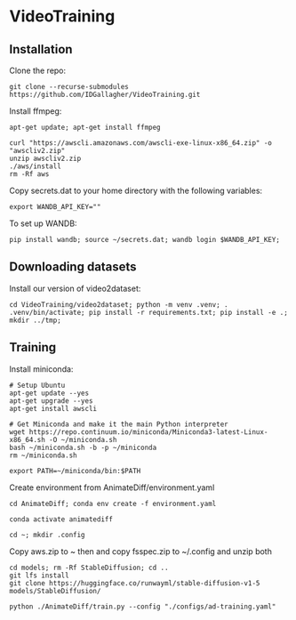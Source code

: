 # VideoTraining

## Installation


Clone the repo:
```
git clone --recurse-submodules https://github.com/IDGallagher/VideoTraining.git
```


Install ffmpeg:
```
apt-get update; apt-get install ffmpeg
```

```
curl "https://awscli.amazonaws.com/awscli-exe-linux-x86_64.zip" -o "awscliv2.zip"
unzip awscliv2.zip
./aws/install
rm -Rf aws
```


Copy secrets.dat to your home directory with the following variables:

```
export WANDB_API_KEY=""
```

To set up WANDB:
```
pip install wandb; source ~/secrets.dat; wandb login $WANDB_API_KEY;
```


## Downloading datasets

Install our version of video2dataset:
```
cd VideoTraining/video2dataset; python -m venv .venv; . .venv/bin/activate; pip install -r requirements.txt; pip install -e .; mkdir ../tmp;
```

## Training

Install miniconda:
```
# Setup Ubuntu
apt-get update --yes
apt-get upgrade --yes
apt-get install awscli

# Get Miniconda and make it the main Python interpreter
wget https://repo.continuum.io/miniconda/Miniconda3-latest-Linux-x86_64.sh -O ~/miniconda.sh
bash ~/miniconda.sh -b -p ~/miniconda 
rm ~/miniconda.sh

export PATH=~/miniconda/bin:$PATH
```

Create environment from AnimateDiff/environment.yaml
```
cd AnimateDiff; conda env create -f environment.yaml
```

```
conda activate animatediff
```

```
cd ~; mkdir .config
```
Copy aws.zip to ~ then and copy fsspec.zip to ~/.config and unzip both
```
cd models; rm -Rf StableDiffusion; cd ..
git lfs install
git clone https://huggingface.co/runwayml/stable-diffusion-v1-5 models/StableDiffusion/
```

```
python ./AnimateDiff/train.py --config "./configs/ad-training.yaml"
```
